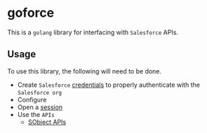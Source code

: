 # goforce
This is a `golang` library for interfacing with `Salesforce` APIs.

## Usage
To use this library, the following will need to be done.
* Create `Salesforce` [credentials](./credentials/README.md) to properly authenticate with the `Salesforce org`
* Configure
* Open a [session](./session/README.md)
* Use the `APIs`
  - [SObject APIs](./sobject/README.md) 
